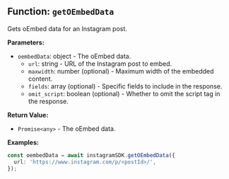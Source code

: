 ## Function: `getOEmbedData`

Gets oEmbed data for an Instagram post.

**Parameters:**

- `oembedData`: object - The oEmbed data.
  - `url`: string - URL of the Instagram post to embed.
  - `maxwidth`: number (optional) - Maximum width of the embedded content.
  - `fields`: array<string> (optional) - Specific fields to include in the response.
  - `omit_script`: boolean (optional) - Whether to omit the script tag in the response.

**Return Value:**

- `Promise<any>` - The oEmbed data.

**Examples:**

```typescript
const oembedData = await instagramSDK.getOEmbedData({
  url: 'https://www.instagram.com/p/<postId>/',
});
```